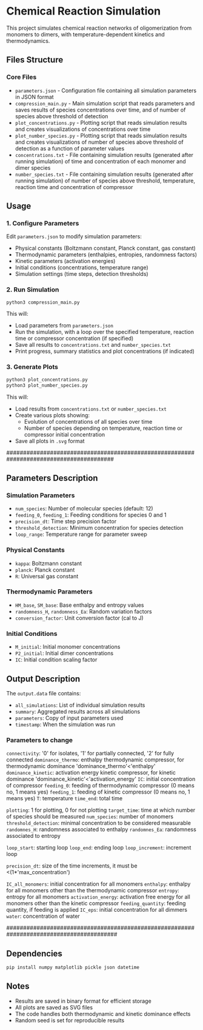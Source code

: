 # Chemical Reaction Simulation

This project simulates chemical reaction networks of oligomerization from monomers to dimers, with temperature-dependent kinetics and thermodynamics.

## Files Structure

### Core Files
- `parameters.json` - Configuration file containing all simulation parameters in JSON format
- `compression_main.py` - Main simulation script that reads parameters and saves results of species concentrations over time, and of number of species above threshold of detection
- `plot_concentrations.py` - Plotting script that reads simulation results and creates visualizations of concentrations over time
- `plot_number_species.py` - Plotting script that reads simulation results and creates visualizations of number of species above threshold of detection as a function of parameter values
- `concentrations.txt` - File containing simulation results (generated after running simulation) of time and concentration of each monomer and dimer species
- `number_species.txt` - File containing simulation results (generated after running simulation) of number of species above threshold, temperature, reaction time and concentration of compressor

## Usage

### 1. Configure Parameters
Edit `parameters.json` to modify simulation parameters:
- Physical constants (Boltzmann constant, Planck constant, gas constant)
- Thermodynamic parameters (enthalpies, entropies, randomness factors)
- Kinetic parameters (activation energies)
- Initial conditions (concentrations, temperature range)
- Simulation settings (time steps, detection thresholds)

### 2. Run Simulation
```bash
python3 compression_main.py
```
This will:
- Load parameters from `parameters.json`
- Run the simulation, with a loop over the specified temperature, reaction time or compressor concentration (if specified)
- Save all results to `concentrations.txt` and `number_species.txt`
- Print progress, summary statistics and plot concentrations (if indicated)

### 3. Generate Plots
```bash
python3 plot_concentrations.py
python3 plot_number_species.py
```
This will:
- Load results from `concentrations.txt` or `number_species.txt`
- Create various plots showing:
  - Evolution of concentrations of all species over time
  - Number of species depending on temperature, reaction time or compressor initial concentration
- Save all plots in `.svg` format

########################################################################################

## Parameters Description

### Simulation Parameters
- `num_species`: Number of molecular species (default: 12)
- `feeding_0`, `feeding_1`: Feeding conditions for species 0 and 1
- `precision_dt`: Time step precision factor
- `threshold_detection`: Minimum concentration for species detection
- `loop_range`: Temperature range for parameter sweep

### Physical Constants
- `kappa`: Boltzmann constant
- `planck`: Planck constant  
- `R`: Universal gas constant

### Thermodynamic Parameters
- `HM_base`, `SM_base`: Base enthalpy and entropy values
- `randomness_H`, `randomness_Ea`: Random variation factors
- `conversion_factor`: Unit conversion factor (cal to J)

### Initial Conditions
- `M_initial`: Initial monomer concentrations
- `P2_initial`: Initial dimer concentrations
- `IC`: Initial condition scaling factor

## Output Description

The `output.data` file contains:
- `all_simulations`: List of individual simulation results
- `summary`: Aggregated results across all simulations
- `parameters`: Copy of input parameters used
- `timestamp`: When the simulation was run

### Parameters to change

`connectivity`: '0' for isolates, '1' for partially connected, '2' for fully connected
`dominance_thermo`: enthalpy thermodynamic compressor, for thermodynamic dominance 'dominance_thermo'<'enthalpy'
`dominance_kinetic`: activation energy kinetic compressor, for kinetic dominance 'dominance_kinetic'<'activation_energy'
`IC`: initial concentration of compressor
`feeding_0`: feeding of thermodynamic compressor (0 means no, 1 means yes)
`feeding_1`: feeding of kinetic compressor (0 means no, 1 means yes)
`T`: temperature
`time_end`: total time

`plotting`: 1 for plotting, 0 for not plotting
`target_time`: time at which number of species should be measured
`num_species`: number of monomers
`threshold_detection`: minimal concentration to be considered measurable
`randomnes_H`: randomness associated to enthalpy
`randomnes_Ea`: randomness associated to entropy

`loop_start`: starting loop
`loop_end`: ending loop
`loop_increment`: increment loop

`precision_dt`: size of the time increments, it must be <(1*'max_concentration')

`IC_all_monomers`: initial concentration for all monomers
`enthalpy`: enthalpy for all monomers other than the thermodynamic compressor
`entropy`: entropy for all monomers
`activation_energy`: activation free energy for all monomers other than the kinetic compressor
`feeding_quantity`: feeding quantity, if feeding is applied
`IC_eps`: initial concentration for all dimmers
`water`: concentration of water	


#########################################################################################

## Dependencies

```bash
pip install numpy matplotlib pickle json datetime
```

## Notes

- Results are saved in binary format for efficient storage
- All plots are saved as SVG files
- The code handles both thermodynamic and kinetic dominance effects
- Random seed is set for reproducible results
